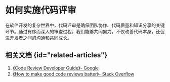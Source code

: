 # 如何实施代码评审 

在软件开发的复杂世界中，代码评审是确保团队协作、代码质量和知识分享的关键环节。通过有序而深入的审查过程，我们能够共同努力，不仅改善代码本身，还促进开发者之间的沟通和共同成长。

## 相关文档 {id="related-articles"}

1. [《Code Review Developer Guide》- Google](https://google.github.io/eng-practices/review/)
2. [《How to make good code reviews batter》- Stack Overflow](https://google.github.io/eng-practices/review/)